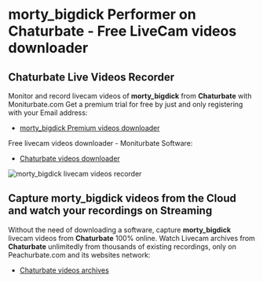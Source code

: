 # morty_bigdick Performer on Chaturbate - Free LiveCam videos downloader

## Chaturbate Live Videos Recorder

Monitor and record livecam videos of **morty_bigdick** from **Chaturbate** with Moniturbate.com
Get a premium trial for free by just and only registering with your Email address:
* [morty_bigdick Premium videos downloader](https://moniturbate.com/request-demo-licence-key.html)

Free livecam videos downloader - Moniturbate Software:
* [Chaturbate videos downloader](https://moniturbate.com/moniturbate-download-software.html)

![morty_bigdick livecam videos recorder](https://peachurnet.com/templates/moniturbate-software.png)


## Capture morty_bigdick videos from the Cloud and watch your recordings on Streaming

Without the need of downloading a software, capture **morty_bigdick** livecam videos from **Chaturbate** 100% online.
Watch Livecam archives from **Chaturbate** unlimitedly from thousands of existing recordings, only on Peachurbate.com and its websites network:
* [Chaturbate videos archives](https://peachurnet.com/)